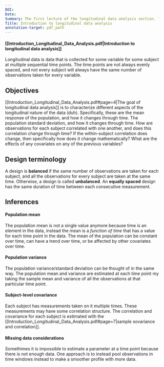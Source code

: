 ```yaml
---
DOI:
Date: 
Summary: The first lecture of the longitudinal data analysis section. This just introduces the general concept of the analysis and sets the goals and notation that are used in later lectures/the analysis in general.
Title: Introduction to longitudinal data analysis
annotation-target: pdf_path
---
```


#### [[Introduction_Longitudinal_Data_Analysis.pdf|Introduction to longitudinal data analysis]]

Longitudinal data is data that is collected for some variable for some subject at multiple sequential time points. The time points are not always evenly spaced, and not every subject will always have the same number of observations taken for every variable. 

## Objectives
[[Introduction_Longitudinal_Data_Analysis.pdf#page=4|The goal of longitudinal data analysis]] is to characterize different aspects of the longitudinal nature of the data (duh). Specifically, these are the mean response of the population, and how it changes through time. The population standard deviation, and how it changes through time. How are observations for each subject correlated with one another, and does this correlation change through time? If the within-subject correlation does change, then specifically how does it change mathematically? What are the effects of any covariates on any of the previous variables?

## Design terminology
A design is **balanced** if the same number of observations are taken for each subject, and all the observations for every subject are taken at the same time. Otherwise, a design is called **unbalanced**.  An **equally spaced** design has the same duration of time between each consecutive measurement.  

## Inferences

#### Population mean
The population mean is not a single value anymore because time is an element in the data, instead the mean is a *function of time* that has a value for each time point in the data. The mean of the population can be constant over time, can have a trend over time, or be affected by other covariates over time. 

#### Population variance
The population variance/standard deviation can be thought of in the same way. The population mean and variance are estimated at each time point my taking the sample mean and variance of all the observations at that particular time point. 

#### Subject-level covariance
Each subject has measurements taken on it multiple times. These measurements may have some correlation structure. The correlation and covariance for each subject is estimated with the [[Introduction_Longitudinal_Data_Analysis.pdf#page=7|sample sovariance and correlation]].

#### Missing data considerations
Somethimes it is impossible to estimate a parameter at a time point because there is not enough data. One approach is to instead pool observations in time windows instead to make a smoother profile with more data.